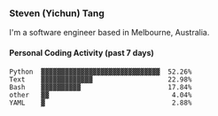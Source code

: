 ### Steven (Yichun) Tang

I'm a software engineer based in Melbourne, Australia.

#### Personal Coding Activity (past 7 days)
```
Python  ▓▓▓▓▓▓▓▓▓▓▓▓▓▓▓▓▓▓▓▓▓▓▓▓▓▓▓▓▓▓  52.26%
Text    ▓▓▓▓▓▓▓▓▓▓▓▓▓                   22.98%
Bash    ▓▓▓▓▓▓▓▓▓▓                      17.84%
other   ▓▓                               4.04%
YAML    ▓                                2.88%
```
